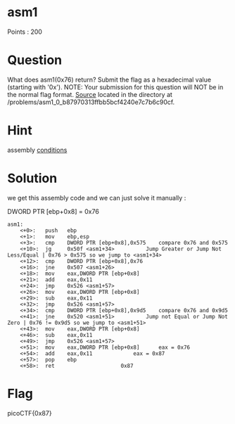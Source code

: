 # asm1

Points : 200

# Question

What does asm1(0x76) return? Submit the flag as a hexadecimal value (starting with '0x').
NOTE: Your submission for this question will NOT be in the normal flag format. [Source](test.S) located in the directory at /problems/asm1_0_b87970313ffbb5bcf4240e7c7b6c90cf.

# Hint 

assembly [conditions](https://www.tutorialspoint.com/assembly_programming/assembly_conditions.htm)

# Solution

we get this assembly code and we can just solve it manually :

DWORD PTR [ebp+0x8] = 0x76

```
asm1:
	<+0>:	push   ebp                    
	<+1>:	mov    ebp,esp
	<+3>:	cmp    DWORD PTR [ebp+0x8],0x575	compare 0x76 and 0x575
	<+10>:	jg     0x50f <asm1+34>			Jump Greater or Jump Not Less/Equal | 0x76 > 0x575 so we jump to <asm1+34>
	<+12>:	cmp    DWORD PTR [ebp+0x8],0x76
	<+16>:	jne    0x507 <asm1+26>
	<+18>:	mov    eax,DWORD PTR [ebp+0x8]
	<+21>:	add    eax,0x11
	<+24>:	jmp    0x526 <asm1+57>
	<+26>:	mov    eax,DWORD PTR [ebp+0x8]
	<+29>:	sub    eax,0x11
	<+32>:	jmp    0x526 <asm1+57>
	<+34>:	cmp    DWORD PTR [ebp+0x8],0x9d5	compare 0x76 and 0x9d5
	<+41>:	jne    0x520 <asm1+51>			Jump not Equal or Jump Not Zero | 0x76 != 0x9d5 so we jump to <asm1+51>
	<+43>:	mov    eax,DWORD PTR [ebp+0x8]
	<+46>:	sub    eax,0x11
	<+49>:	jmp    0x526 <asm1+57>
	<+51>:	mov    eax,DWORD PTR [ebp+0x8]		eax = 0x76
	<+54>:	add    eax,0x11				eax = 0x87
	<+57>:	pop    ebp				
	<+58>:	ret    					0x87
```


# Flag
picoCTF{0x87}

